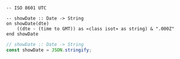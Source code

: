 ```applescript
-- ISO 8601 UTC 
```

```applescript
-- showDate :: Date -> Stringon showDate(dte)	((dte - (time to GMT)) as «class isot» as string) & ".000Z"end showDate
```

```js
// showDate :: Date -> String
const showDate = JSON.stringify;
```